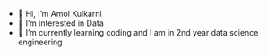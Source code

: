- 👋 Hi, I’m Amol Kulkarni
- 👀 I’m interested in  Data 
- 🌱 I’m currently learning coding and I am in 2nd year data science engineering 

<!---
AK00767/AK00767 is a ✨ special ✨ repository because its `README.md` (this file) appears on your GitHub profile.
You can click the Preview link to take a look at your changes.
--->
